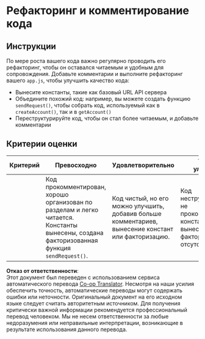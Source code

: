 <!--
CO_OP_TRANSLATOR_METADATA:
{
  "original_hash": "a4abf305ede1cfaadd56a8fab4b4c288",
  "translation_date": "2025-08-26T00:28:01+00:00",
  "source_file": "7-bank-project/3-data/assignment.md",
  "language_code": "ru"
}
-->
# Рефакторинг и комментирование кода

## Инструкции

По мере роста вашего кода важно регулярно проводить его рефакторинг, чтобы он оставался читаемым и удобным для сопровождения. Добавьте комментарии и выполните рефакторинг вашего `app.js`, чтобы улучшить качество кода:

- Вынесите константы, такие как базовый URL API сервера
- Объедините похожий код: например, вы можете создать функцию `sendRequest()`, чтобы собрать код, используемый как в `createAccount()`, так и в `getAccount()`
- Переструктурируйте код, чтобы он стал более читаемым, и добавьте комментарии

## Критерии оценки

| Критерий | Превосходно                                                                                                                                                   | Удовлетворительно                                                                                 | Требует улучшений                                                                     |
| -------- | ------------------------------------------------------------------------------------------------------------------------------------------------------------- | ------------------------------------------------------------------------------------------------- | ------------------------------------------------------------------------------------- |
|          | Код прокомментирован, хорошо организован по разделам и легко читается. Константы вынесены, создана факторизованная функция `sendRequest()`.                   | Код чистый, но его можно улучшить, добавив больше комментариев, вынесение констант или факторизацию. | Код неструктурирован, не прокомментирован, константы не вынесены, факторизация отсутствует. |

**Отказ от ответственности**:  
Этот документ был переведен с использованием сервиса автоматического перевода [Co-op Translator](https://github.com/Azure/co-op-translator). Несмотря на наши усилия обеспечить точность, автоматические переводы могут содержать ошибки или неточности. Оригинальный документ на его исходном языке следует считать авторитетным источником. Для получения критически важной информации рекомендуется профессиональный перевод человеком. Мы не несем ответственности за любые недоразумения или неправильные интерпретации, возникающие в результате использования данного перевода.